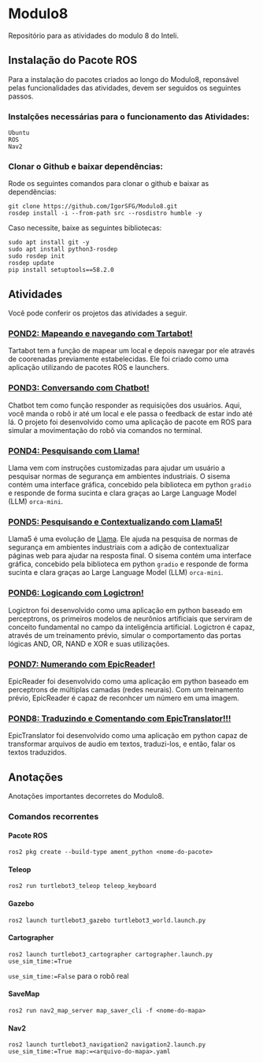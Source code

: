 # Modulo8
Repositório para as atividades do modulo 8 do Inteli.

## Instalação do Pacote ROS
Para a instalação do pacotes criados ao longo do Modulo8, reponsável pelas funcionalidades das atividades, devem ser seguidos os seguintes passos.

### Instalções necessárias para o funcionamento das Atividades:
```
Ubuntu
ROS
Nav2
```

### Clonar o Github e baixar dependências:
Rode os seguintes comandos para clonar o github e baixar as dependências:
```
git clone https://github.com/IgorSFG/Modulo8.git
rosdep install -i --from-path src --rosdistro humble -y
```

Caso necessite, baixe as seguintes bibliotecas:
```
sudo apt install git -y
sudo apt install python3-rosdep
sudo rosdep init
rosdep update
pip install setuptools==58.2.0
```

## Atividades
Você pode conferir os projetos das atividades a seguir.

### [POND2: Mapeando e navegando com Tartabot!](https://github.com/IgorSFG/Modulo8/tree/main/src/pond2)
Tartabot tem a função de mapear um local e depois navegar por ele através de coorenadas previamente estabelecidas. Ele foi criado como uma aplicação utilizando de pacotes ROS e launchers.

### [POND3: Conversando com Chatbot!](https://github.com/IgorSFG/Modulo8/tree/main/src/pond3)
Chatbot tem como função responder as requisições dos usuários. Aqui, você manda o robô ir até um local e ele passa o feedback de estar indo até lá. O projeto foi desenvolvido como uma aplicação de pacote em ROS para simular a movimentação do robô via comandos no terminal.

### [POND4: Pesquisando com Llama!](https://github.com/IgorSFG/Modulo8/tree/main/src/pond4)
Llama vem com instruções customizadas para ajudar um usuário a pesquisar normas de segurança em ambientes industriais. O sisema contém uma interface gráfica, concebido pela biblioteca em python `gradio` e responde de forma sucinta e clara graças ao Large Language Model (LLM) `orca-mini`.

### [POND5: Pesquisando e Contextualizando com Llama5!](https://github.com/IgorSFG/Modulo8/tree/main/src/pond5)
Llama5 é uma evolução de [Llama](https://github.com/IgorSFG/Modulo8/tree/main/src/pond4). Ele ajuda na pesquisa de normas de segurança em ambientes industriais com a adição de contextualizar páginas web para ajudar na resposta final. O sisema contém uma interface gráfica, concebido pela biblioteca em python `gradio` e responde de forma sucinta e clara graças ao Large Language Model (LLM) `orca-mini`.

### [POND6: Logicando com Logictron!](https://github.com/IgorSFG/Modulo8/tree/main/src/pond6)
Logictron foi desenvolvido como uma aplicação em python baseado em perceptrons, os primeiros modelos de neurônios artificiais que serviram de conceito fundamental no campo da inteligência artificial. Logictron é capaz, através de um treinamento prévio, simular o comportamento das portas lógicas AND, OR, NAND e XOR e suas utilizações.

### [POND7: Numerando com EpicReader!](https://github.com/IgorSFG/Modulo8/tree/main/src/pond7)
EpicReader foi desenvolvido como uma aplicação em python baseado em perceptrons de múltiplas camadas (redes neurais). Com um treinamento prévio, EpicReader é capaz de reconhcer um número em uma imagem.

### [POND8: Traduzindo e Comentando com EpicTranslator!!!](https://github.com/IgorSFG/Modulo8/tree/main/src/pond8)
EpicTranslator foi desenvolvido como uma aplicação em python capaz de transformar arquivos de audio em textos, traduzi-los, e então, falar os textos traduzidos.

## Anotações
Anotações importantes decorretes do Modulo8.

### Comandos recorrentes

#### Pacote ROS
```
ros2 pkg create --build-type ament_python <nome-do-pacote>
```

#### Teleop
```
ros2 run turtlebot3_teleop teleop_keyboard
```

#### Gazebo
```
ros2 launch turtlebot3_gazebo turtlebot3_world.launch.py
```

#### Cartographer
```
ros2 launch turtlebot3_cartographer cartographer.launch.py use_sim_time:=True 
```
`use_sim_time:=False` para o robô real

#### SaveMap
```
ros2 run nav2_map_server map_saver_cli -f <nome-do-mapa>
```

#### Nav2
```
ros2 launch turtlebot3_navigation2 navigation2.launch.py use_sim_time:=True map:=<arquivo-do-mapa>.yaml
```
